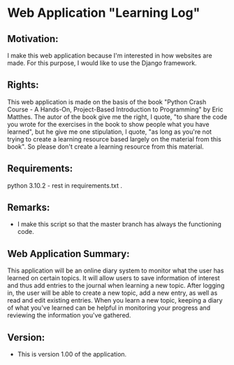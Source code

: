 # Web Application "Learning Log"

## Motivation:
I make this web application because I'm interested in how websites are 
made. For this purpose, I would like to use the Django framework. 

## Rights:
This web application is made on the basis of the book "Python Crash 
Course - A Hands-On, Project-Based Introduction to Programming" by 
Eric Matthes. The autor of the book give me the right, I quote, "to 
share the code you wrote for the exercises in the book to show people 
what you have learned", but he give me one stipulation, I quote, "as 
long as you're not trying to create a learning resource based largely 
on the material from this book". So please don't create a learning 
resource from this material.

## Requirements: 
python 3.10.2 - rest in requirements.txt .

## Remarks:
- I make this script so that the master branch has always the 
  functioning code.

## Web Application Summary:
This application will be an online diary system to monitor what 
the user has learned on certain topics. It will allow users to save 
information of interest and thus add entries to the journal when 
learning a new topic. After logging in, the user will be able to 
create a new topic, add a new entry, as well as read and edit existing 
entries. When you learn a new topic, keeping a diary of what you've 
learned can be helpful in monitoring your progress and reviewing 
the information you've gathered.

## Version:
- This is version 1.00 of the application.

